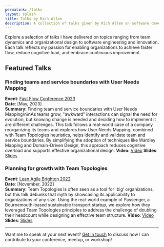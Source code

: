 ```yaml
---
permalink: /talks
layout: splash
title: Talks by Rich Allen
description: A collection of talks given by Rich Allen on software development, organizational transformation, and modern ways of working.
---
```


Explore a selection of talks I have delivered on topics ranging from team dynamics and organizational design to software engineering and innovation. Each talk reflects my passion for enabling organizations to achieve faster flow, reduce cognitive load, and embrace continuous improvement.

## Featured Talks

### Finding teams and service boundaries with User Needs Mapping

**Event**: [Fast Flow Conference 2023](https://fastflowconf.com/)  
**Date**: [May, 2023]  
**Summary**: Finding team and service boundaries with User Needs Mapping\n\nAs teams grow, "awkward" interactions can signal the need for evolution, but knowing change is needed and deciding how to implement it are different challenges. This talk follows a real-world case of a company reorganizing its teams and explores how User Needs Mapping, combined with Team Topologies heuristics, helps identify and validate team and service boundaries. By simplifying the adoption of techniques like Wardley Mapping and Domain-Driven Design, this approach reduces cognitive overload and supports effective organizational design.
**Video**: [Video](https://www.youtube.com/watch?v=9KScLA7zCHU)
**Slides**: [Slides](https://speakerdeck.com/conjurer_rich/finding-team-and-service-boundaries-with-user-needs-mapping)

### Planning for growth with Team Topologies

**Event**: [Lean Agile Brighton 2022](https://leanagilebrighton.co.uk/)  
**Date**: [November, 2022]  
**Summary**: Team Topologies is often seen as a tool for 'big' organizations, but this talk debunks that myth by showcasing its applicability to organizations of any size. Using the real-world example of Passenger, a Bournemouth-based sustainable transport startup, we explore how they leveraged Team Topologies principles to address the challenge of doubling their headcount while designing an effective team structure.
**Video**: [Video](https://www.youtube.com/watch?v=f60bxwERYK8)
**Slides**: [Slides](https://www.slideshare.net/slideshow/lean-agile-brighton-2022pdf/253777441?from_search=0)

---

Want me to speak at your next event? [Get in touch](/contact) to discuss how I can contribute to your conference, meetup, or workshop!
